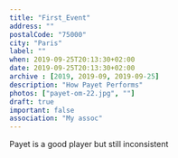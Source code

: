 ```yaml
---
title: "First_Event"
address: ""
postalCode: "75000"
city: "Paris"
label: ""
when: 2019-09-25T20:13:30+02:00
date: 2019-09-25T20:13:30+02:00
archive : [2019, 2019-09, 2019-09-25]
description: "How Payet Performs"
photos: ["payet-om-22.jpg", ""]
draft: true
important: false
association: "My assoc"
---
```


Payet is a good player but still inconsistent

